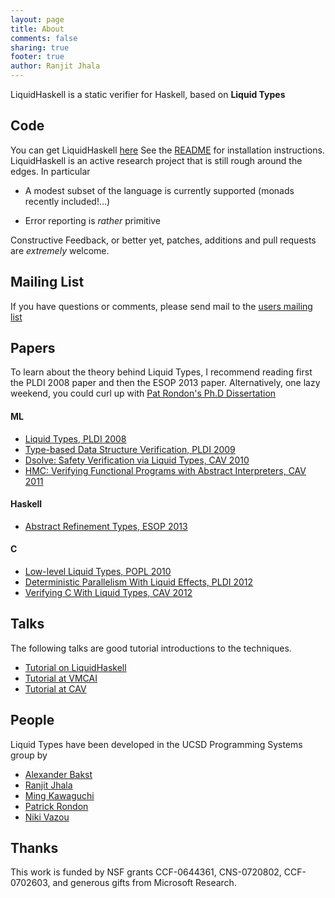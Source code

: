 ```yaml
---
layout: page
title: About
comments: false 
sharing: true
footer: true
author: Ranjit Jhala
---
```


LiquidHaskell is a static verifier for Haskell, based on **Liquid Types**

Code
----

You can get LiquidHaskell [here](http://github.com/ucsd-progsys/liquidhaskell)
See the [README](https://github.com/ucsd-progsys/liquidhaskell/blob/master/README.md)
for installation instructions. LiquidHaskell is an active research project that is
still rough around the edges. In particular

- A modest subset of the language is currently supported (monads recently
  included!...)

- Error reporting is *rather* primitive

Constructive Feedback, or better yet, patches, additions and pull requests 
are *extremely* welcome.

Mailing List
------------

If you have questions or comments, please send mail to the [users mailing list](https://groups.google.com/forum/#!forum/liquidhaskell)


Papers
------

To learn about the theory behind Liquid Types, I recommend reading first the 
PLDI 2008 paper and then the ESOP 2013 paper. Alternatively, one lazy weekend, 
you could curl up with [Pat Rondon's Ph.D Dissertation](http://goto.ucsd.edu/~pmr/papers/rondon-liquid-types.pdf)

#### ML

- [Liquid Types, PLDI 2008](http://goto.ucsd.edu/~rjhala/liquid/liquid_types.pdf)
- [Type-based Data Structure Verification, PLDI 2009](http://goto.ucsd.edu/~rjhala/papers/type-based_data_structure_verification.pdf)
- [Dsolve: Safety Verification via Liquid Types, CAV 2010](http://goto.ucsd.edu/~rjhala/papers/safety_verification_with_liquid_types.pdf)
- [HMC: Verifying Functional Programs with Abstract Interpreters, CAV 2011](http://goto.ucsd.edu/~rjhala/papers/hmc.pdf)

#### Haskell

- [Abstract Refinement Types, ESOP 2013](http://goto.ucsd.edu/~rjhala/liquid/abstract_refinement_types.pdf)

#### C

- [Low-level Liquid Types, POPL 2010](http://goto.ucsd.edu/~rjhala/liquid/low_level_liquid_types.pdf)
- [Deterministic Parallelism With Liquid Effects, PLDI 2012](http://goto.ucsd.edu/~rjhala/papers/deterministic_parallelism_via_liquid_effects.pdf)
- [Verifying C With Liquid Types, CAV 2012](http://goto.ucsd.edu/~rjhala/papers/csolve_verifying_c_with_liquid_types.pdf)


Talks
-----

The following talks are good tutorial introductions to the techniques.

- [Tutorial on LiquidHaskell](http://goto.ucsd.edu/~nvazou/liquidtutorial/index.html)
- [Tutorial at VMCAI](http://goto.ucsd.edu/~rjhala/talks/liquid_types_VMCAI.pptx)
- [Tutorial at CAV](http://goto.ucsd.edu/~rjhala/talks/liquid_types_CAV2011.pptx)

People
------

Liquid Types have been developed in the UCSD Programming Systems group by

- [Alexander Bakst](http://cseweb.ucsd.edu/~abakst)
- [Ranjit Jhala](http://cseweb.ucsd.edu/~rjhala)
- [Ming Kawaguchi](http://cseweb.ucsd.edu/~mwookawa)
- [Patrick Rondon](http://cseweb.ucsd.edu/~prondon)
- [Niki Vazou](http://cseweb.ucsd.edu/~nvazou)

Thanks
------

This work is funded by NSF grants CCF-0644361, CNS-0720802, CCF-0702603, and generous gifts from Microsoft Research.




